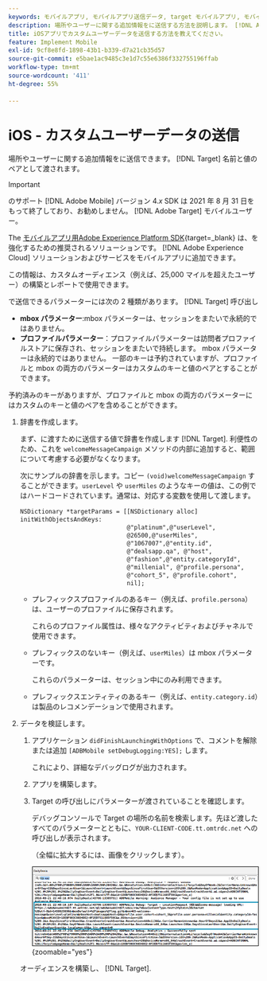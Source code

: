 ```yaml
---
keywords: モバイルアプリ, モバイルアプリ送信データ, target モバイルアプリ, モバイルのカスタムユーザーデータ, モバイルアプリのカスタムデータ
description: 場所やユーザーに関する追加情報をに送信する方法を説明します。 [!DNL Adobe Target] を名前と値のペアとして追加し、カスタムオーディエンスの構築に役立てます。
title: iOSアプリでカスタムユーザーデータを送信する方法を教えてください。
feature: Implement Mobile
exl-id: 9cf8e8fd-1898-43b1-b339-d7a21cb35d57
source-git-commit: e5bae1ac9485c3e1d7c55e6386f332755196ffab
workflow-type: tm+mt
source-wordcount: '411'
ht-degree: 55%

---
```


# iOS - カスタムユーザーデータの送信

場所やユーザーに関する追加情報をに送信できます。 [!DNL Target] 名前と値のペアとして渡されます。

>[!IMPORTANT]
>
>のサポート [!DNL Adobe Mobile] バージョン 4.*x* SDK は 2021 年 8 月 31 日をもって終了しており、お勧めしません。 [!DNL Adobe Target] モバイルユーザー。
>
>The [モバイルアプリ用Adobe Experience Platform SDK](https://developer.adobe.com/client-sdks/documentation/){target=_blank} は、を強化するための推奨されるソリューションです。 [!DNL Adobe Experience Cloud] ソリューションおよびサービスをモバイルアプリに追加できます。

この情報は、カスタムオーディエンス（例えば、25,000 マイルを超えたユーザー）の構築とレポートで使用できます。

で送信できるパラメーターには次の 2 種類があります。 [!DNL Target] 呼び出し

* **mbox パラメーター**:mbox パラメーターは、セッションをまたいで永続的ではありません。
* **プロファイルパラメーター**：プロファイルパラメーターは訪問者プロファイルストアに保存され、セッションをまたいで持続します。 mbox パラメーターは永続的ではありません。 一部のキーは予約されていますが、プロファイルと mbox の両方のパラメーターはカスタムのキーと値のペアとすることができます。

予約済みのキーがありますが、プロファイルと mbox の両方のパラメーターにはカスタムのキーと値のペアを含めることができます。

1. 辞書を作成します。

   まず、に渡すために送信する値で辞書を作成します [!DNL Target]. 利便性のため、これを `welcomeMessageCampaign` メソッドの内部に追加すると、範囲について考慮する必要がなくなります。

   次にサンプルの辞書を示します。コピー `(void)welcomeMessageCampaign` することができます。`userLevel` や `userMiles` のようなキーの値は、この例ではハードコードされています。通常は、対応する変数を使用して渡します。

   ```
   NSDictionary *targetParams = [[NSDictionary alloc] initWithObjectsAndKeys: 
                                 @"platinum",@"userLevel", 
                                 @26500,@"userMiles", 
                                 @"1067007",@"entity.id", 
                                 @"dealsapp.qa", @"host", 
                                 @"fashion",@"entity.categoryId", 
                                 @"millenial", @"profile.persona", 
                                 @"cohort_5", @"profile.cohort", 
                                 nil];
   ```

   * プレフィックスプロファイルのあるキー（例えば、`profile.persona`）は、ユーザーのプロファイルに保存されます。

     これらのプロファイル属性は、様々なアクティビティおよびチャネルで使用できます。

   * プレフィックスのないキー（例えば、`userMiles`）は mbox パラメーターです。

     これらのパラメーターは、セッション中にのみ利用できます。

   * プレフィックスエンティティのあるキー（例えば、`entity.category.id`）は製品のレコメンデーションで使用されます。

1. データを検証します。
   1. アプリケーション `didFinishLaunchingWithOptions` で、コメントを解除または追加 `[ADBMobile setDebugLogging:YES];` します。

      これにより、詳細なデバッグログが出力されます。
   1. アプリを構築します。
   1. Target の呼び出しにパラメーターが渡されていることを確認します。

      デバッグコンソールで Target の場所の名前を検索します。先ほど渡したすべてのパラメーターとともに、`YOUR-CLIENT-CODE.tt.omtrdc.net` への呼び出しが表示されます。

      （全幅に拡大するには、画像をクリックします）。

      ![デバッグコンソールでの Target の場所](/help/dev/implement/mobile/assets/mobile-debug.png "デバッグコンソールでの Target の場所"){zoomable=&quot;yes&quot;}

   オーディエンスを構築し、 [!DNL Target].
